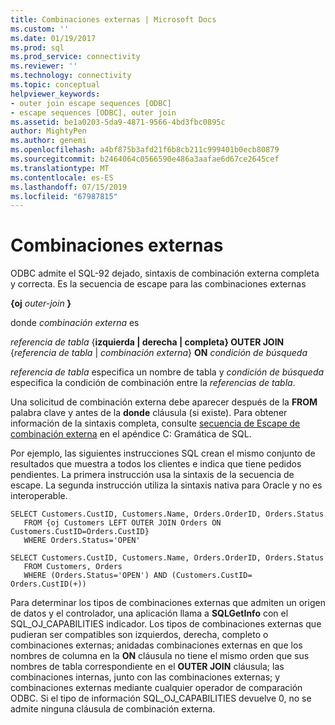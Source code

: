 ```yaml
---
title: Combinaciones externas | Microsoft Docs
ms.custom: ''
ms.date: 01/19/2017
ms.prod: sql
ms.prod_service: connectivity
ms.reviewer: ''
ms.technology: connectivity
ms.topic: conceptual
helpviewer_keywords:
- outer join escape sequences [ODBC]
- escape sequences [ODBC], outer join
ms.assetid: be1a0203-5da9-4871-9566-4bd3fbc0895c
author: MightyPen
ms.author: genemi
ms.openlocfilehash: a4bf875b3afd21f6b8cb211c999401b0ecb80879
ms.sourcegitcommit: b2464064c0566590e486a3aafae6d67ce2645cef
ms.translationtype: MT
ms.contentlocale: es-ES
ms.lasthandoff: 07/15/2019
ms.locfileid: "67987815"
---
```

# <a name="outer-joins"></a>Combinaciones externas
ODBC admite el SQL-92 dejado, sintaxis de combinación externa completa y correcta. Es la secuencia de escape para las combinaciones externas  
  
 **{oj** _outer-join_ **}**  
  
 donde *combinación externa* es  
  
 *referencia de tabla* {**izquierda &#124; derecha &#124; completa} OUTER JOIN** {*referencia de tabla* &#124; *combinación externa*} **ON**  _condición de búsqueda_  
  
 *referencia de tabla* especifica un nombre de tabla y *condición de búsqueda* especifica la condición de combinación entre la *referencias de tabla*.  
  
 Una solicitud de combinación externa debe aparecer después de la **FROM** palabra clave y antes de la **donde** cláusula (si existe). Para obtener información de la sintaxis completa, consulte [secuencia de Escape de combinación externa](../../../odbc/reference/appendixes/outer-join-escape-sequence.md) en el apéndice C: Gramática de SQL.  
  
 Por ejemplo, las siguientes instrucciones SQL crean el mismo conjunto de resultados que muestra a todos los clientes e indica que tiene pedidos pendientes. La primera instrucción usa la sintaxis de la secuencia de escape. La segunda instrucción utiliza la sintaxis nativa para Oracle y no es interoperable.  
  
```  
SELECT Customers.CustID, Customers.Name, Orders.OrderID, Orders.Status  
   FROM {oj Customers LEFT OUTER JOIN Orders ON Customers.CustID=Orders.CustID}  
   WHERE Orders.Status='OPEN'  
  
SELECT Customers.CustID, Customers.Name, Orders.OrderID, Orders.Status  
   FROM Customers, Orders  
   WHERE (Orders.Status='OPEN') AND (Customers.CustID= Orders.CustID(+))  
```  
  
 Para determinar los tipos de combinaciones externas que admiten un origen de datos y el controlador, una aplicación llama a **SQLGetInfo** con el SQL_OJ_CAPABILITIES indicador. Los tipos de combinaciones externas que pudieran ser compatibles son izquierdos, derecha, completo o combinaciones externas; anidadas combinaciones externas en que los nombres de columna en la **ON** cláusula no tiene el mismo orden que sus nombres de tabla correspondiente en el **OUTER JOIN** cláusula; las combinaciones internas, junto con las combinaciones externas; y combinaciones externas mediante cualquier operador de comparación ODBC. Si el tipo de información SQL_OJ_CAPABILITIES devuelve 0, no se admite ninguna cláusula de combinación externa.
